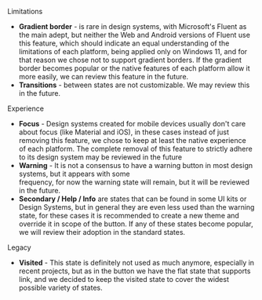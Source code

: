 Limitations

- **Gradient border** - is rare in design systems, with Microsoft's Fluent as the main adept, but neither the Web and Android versions of Fluent use this feature, which should indicate an equal understanding of the limitations of each platform, being applied only on Windows 11, and for that reason we chose not to support gradient borders. If the gradient border becomes popular or the native features of each platform allow it more easily, we can review this feature in the future.
- **Transitions** - between states are not customizable. We may review this in the future.

Experience

- **Focus** - Design systems created for mobile devices usually don't care about focus (like Material and iOS), in 
  these 
  cases instead  of just removing this feature, we chose to keep at least the native experience of each platform. 
  The  complete removal of this feature to strictly adhere to its design system may be reviewed in the future
- **Warning** - It is not a consensus to have a warning button in most design systems, but it appears with some  
  frequency, for now the warning state will remain, but it will be reviewed in the future.
- **Secondary / Help / Info** are states that can be found in some UI kits or Design Systems, but in general they are 
  even less used than the warning state, for these cases it is recommended to create a new theme and override it in 
  scope  of the button. If any of these states become popular, we will review their adoption in the standard states.

Legacy

- **Visited** - This state is definitely not used as much anymore, especially in recent projects, but as in the button we have the flat state that supports link, and we decided to keep the visited state to cover the widest possible variety of states.